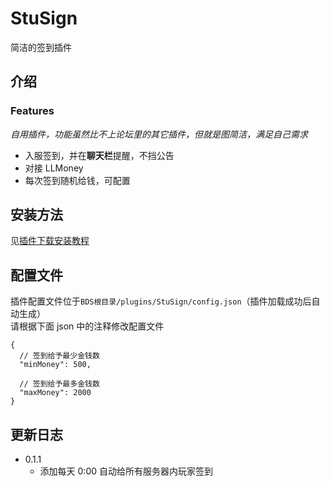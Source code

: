 <!-- markdownlint-disable MD031 MD033 MD036 -->

# StuSign

简洁的签到插件

## 介绍

### Features

_自用插件，功能虽然比不上论坛里的其它插件，但就是图简洁，满足自己需求_

- 入服签到，并在**聊天栏**提醒，不挡公告
- 对接 LLMoney
- 每次签到随机给钱，可配置

## 安装方法

见[插件下载安装教程](tutorial.md)

## 配置文件

插件配置文件位于`BDS根目录/plugins/StuSign/config.json`（插件加载成功后自动生成）  
请根据下面 json 中的注释修改配置文件

```jsonc
{
  // 签到给予最少金钱数
  "minMoney": 500,

  // 签到给予最多金钱数
  "maxMoney": 2000
}
```

## 更新日志

- 0.1.1
  - 添加每天 0:00 自动给所有服务器内玩家签到
